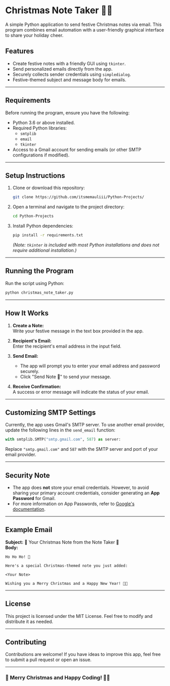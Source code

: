 # Christmas Note Taker 🎅🎄

A simple Python application to send festive Christmas notes via email. This program combines email automation with a user-friendly graphical interface to share your holiday cheer.

## Features
- Create festive notes with a friendly GUI using `tkinter`.
- Send personalized emails directly from the app.
- Securely collects sender credentials using `simpledialog`.
- Festive-themed subject and message body for emails.

---

## Requirements

Before running the program, ensure you have the following:
- Python 3.6 or above installed.
- Required Python libraries:
  - `smtplib`
  - `email`
  - `tkinter`
- Access to a Gmail account for sending emails (or other SMTP configurations if modified).

---

## Setup Instructions

1. Clone or download this repository:
   ```bash
   git clone https://github.com/itsmemauliii/Python-Projects/
   ```
2. Open a terminal and navigate to the project directory:
   ```bash
   cd Python-Projects
   ```
3. Install Python dependencies:
   ```bash
   pip install -r requirements.txt
   ```
   *(Note: `tkinter` is included with most Python installations and does not require additional installation.)*

---

## Running the Program

Run the script using Python:
```bash
python christmas_note_taker.py
```

---

## How It Works

1. **Create a Note:**  
   Write your festive message in the text box provided in the app.

2. **Recipient's Email:**  
   Enter the recipient's email address in the input field.

3. **Send Email:**  
   - The app will prompt you to enter your email address and password securely.  
   - Click "Send Note 🎅" to send your message.

4. **Receive Confirmation:**  
   A success or error message will indicate the status of your email.

---

## Customizing SMTP Settings

Currently, the app uses Gmail's SMTP server. To use another email provider, update the following lines in the `send_email` function:
```python
with smtplib.SMTP("smtp.gmail.com", 587) as server:
```
Replace `"smtp.gmail.com"` and `587` with the SMTP server and port of your email provider.

---

## Security Note

- The app does **not** store your email credentials. However, to avoid sharing your primary account credentials, consider generating an **App Password** for Gmail.
- For more information on App Passwords, refer to [Google's documentation](https://support.google.com/accounts/answer/185833?hl=en).

---

## Example Email

**Subject:** 🎅 Your Christmas Note from the Note Taker 🎄  
**Body:**
```
Ho Ho Ho! 🎅

Here's a special Christmas-themed note you just added:

<Your Note>

Wishing you a Merry Christmas and a Happy New Year! 🎄✨
```

---

## License

This project is licensed under the MIT License. Feel free to modify and distribute it as needed.

---

## Contributing

Contributions are welcome! If you have ideas to improve this app, feel free to submit a pull request or open an issue.

---

### 🎄 Merry Christmas and Happy Coding! 🎅✨
